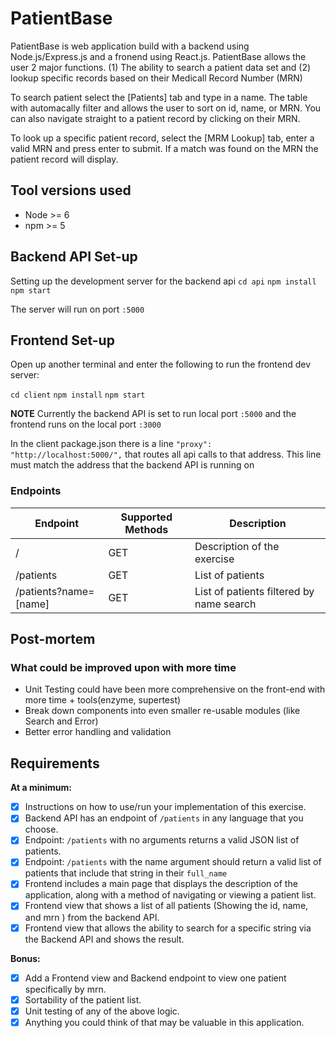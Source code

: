 # PatientBase
PatientBase is web application build with a backend using Node.js/Express.js and a fronend using React.js. PatientBase
allows the user 2 major functions. (1) The ability to search a patient data set and (2) lookup specific records based on their Medicall Record Number (MRN)

To search patient select the [Patients] tab and type in a name. The table with automacally filter and allows the user to sort on id, name, or MRN. You can also
navigate straight to a patient record by clicking on their MRN.

To look up a specific patient record, select the [MRM Lookup] tab, enter a valid MRN and press enter to submit.
If a match was found on the MRN the patient record will display.



## Tool versions used
+ Node >= 6
+ npm >= 5


## Backend API Set-up
Setting up the development server for the backend api
```cd api```
```npm install```
```npm start```

The server will run on port `:5000`


## Frontend Set-up
Open up another terminal and enter the following to run the frontend dev server:

```cd client```
```npm install```
```npm start```

**NOTE** 
Currently the backend API is set to run local port `:5000` and the frontend runs on the local port `:3000`

In the client package.json there is a line 
` "proxy": "http://localhost:5000/", `
that routes all api calls to that address. This line must match the address that the backend API is running on





### Endpoints

| Endpoint | Supported Methods | Description |
| -------- | ----------------- | ----------- |
| /        | GET | Description of the exercise |
| /patients| GET | List of patients          |
| /patients?name=[name]| GET | List of patients filtered by name search  |


## Post-mortem

### What could be improved upon with more time
 + Unit Testing could have been more comprehensive on the front-end with more time + tools(enzyme, supertest)
 + Break down components into even smaller re-usable modules (like Search and Error)
 + Better error handling and validation


## Requirements
**At a minimum:**
- [x] Instructions on how to use/run your implementation of this exercise.
- [x] Backend API has an endpoint of `/patients` in any language that you choose.
- [x] Endpoint: `/patients` with no arguments returns a valid JSON list of patients.
- [x] Endpoint: `/patients` with the name argument should return a valid list of patients that include that string in their `full_name`
- [x] Frontend includes a main page that displays the description of the application, along with a method of navigating or viewing a patient list.
- [x] Frontend view that shows a list of all patients (Showing the id, name, and mrn ) from the backend API.
- [x] Frontend view that allows the ability to search for a specific string via the Backend API and shows the result.

**Bonus:**
- [x] Add a Frontend view and Backend endpoint to view one patient specifically by mrn.
- [x] Sortability of the patient list.
- [x] Unit testing of any of the above logic. 
- [x] Anything you could think of that may be valuable in this application.